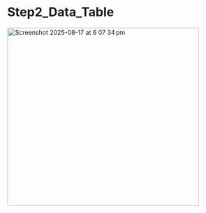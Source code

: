 # Step2_Data_Table

<img width="439" height="408" alt="Screenshot 2025-08-17 at 6 07 34 pm" src="https://github.com/user-attachments/assets/0b2d4b3f-6eec-4e54-8fa1-a07375049c3d" />

